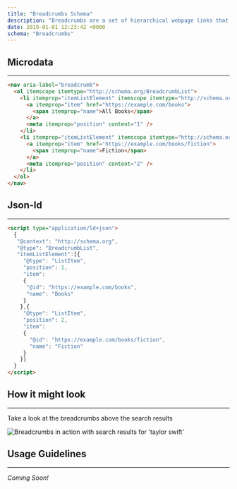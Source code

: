 ```yaml
---
title: "Breadcrumbs Schema"
description: "Breadcrumbs are a set of hierarchical webpage links that shows where the user is navigating. This schema is very useful for websites with lots of pages, category or choices, like e-commerce or recipe websites."
date: 2019-01-01 12:23:42 +0000
schema: "Breadcrumbs"
---
```


## Microdata
---

```html
<nav aria-label="breadcrumb">
  <ol itemscope itemtype="http://schema.org/BreadcrumbList">
    <li itemprop="itemListElement" itemscope itemtype="http://schema.org/ListItem">
      <a itemprop="item" href="https://example.com/books"> 
        <span itemprop="name">All Books</span>
      </a>
      <meta itemprop="position" content="1" />
    </li>
    <li itemprop="itemListElement" itemscope itemtype="http://schema.org/ListItem">
      <a itemprop="item" href="https://example.com/books/fiction"> 
        <span itemprop="name">Fiction</span>
      </a>
      <meta itemprop="position" content="2" />
    </li>
  </ol>
</nav>
```

## Json-ld
---

```html
<script type="application/ld+json">
  {
   "@context": "http://schema.org",
   "@type": "BreadcrumbList",
   "itemListElement":[{
     "@type": "ListItem",
     "position": 1,
     "item":
     {
      "@id": "https://example.com/books",
      "name": "Books"
     }
    },{
     "@type": "ListItem",
     "position": 2,
     "item":
     {
       "@id": "https://example.com/books/fiction",
       "name": "Fiction"
     }
    }]
  }
</script>
```

## How it might look
---

Take a look at the breadcrumbs above the search results

![Breadcrumbs in action with search results for 'taylor swift'](/images/schemas/breadcrumbs-schema.png "Breadcrumbs in action with search results for 'taylor swift'")

## Usage Guidelines
---

*Coming Soon!*